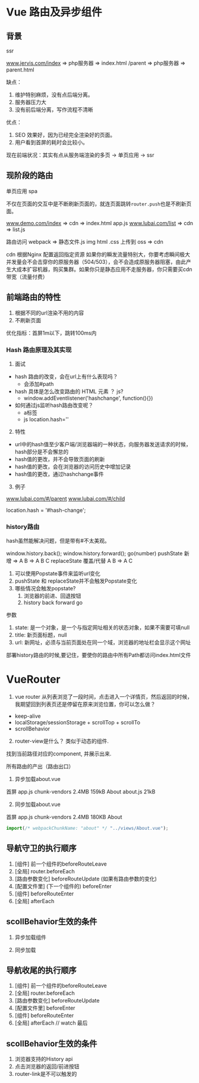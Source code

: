 # Vue 路由及异步组件

## 背景

ssr

www.jervis.com/index => php服务器 => index.html
              /parent => php服务器 => parent.html

缺点：
1. 维护特别麻烦，没有点后端分离。
2. 服务器压力大
3. 没有前后端分离，写作流程不清晰

优点：

1. SEO 效果好，因为已经完全渲染好的页面。
2. 用户看到首屏的耗时会比较小。


现在前端状况：其实有点从服务端渲染的多页 -> 单页应用 -> ssr


## 现阶段的路由

单页应用 spa

不仅在页面的交互中是不断刷新页面的，就连页面跳转`router.push`也是不刷新页面。

www.demo.com/index => cdn => index.html app.js
www.lubai.com/list => cdn => list.js

路由访问
webpack => 静态文件.js img html .css 上传到 oss => cdn

cdn 根据Nginx 配置返回指定资源
如果你的瞬发流量特别大，你要考虑瞬间极大并发量会不会击穿你的原服务器（504/503），会不会造成原服务器阻塞，由此产生大成本扩容机器，购买集群。如果你只是静态应用不走服务器，你只需要买cdn带宽（流量付费）

## 前端路由的特性

1. 根据不同的url渲染不用的内容
2. 不刷新页面

优化指标：首屏1m以下，跳转100ms内

### Hash 路由原理及其实现

1. 面试

* hash 路由的改变，会在url上有什么表现吗？
    * 会添加#path
* hash 具体是怎么改变路由的 HTML 元素 ？ js?
    * window.addEventlistener('hashchange', function(){})
* 如何通过js监听hash路由改变呢？
  * a标签
  * js location.hash=''

2. 特性
* url中的hash值至少客户端/浏览器端的一种状态，向服务器发送请求的时候，hash部分是不会懈怠的
* hash值的更改，并不会导致页面的刷新
* hash值的更改，会在浏览器的访问历史中增加记录
* hash值的更改，通过hashchange事件

3. 例子

www.lubai.com/#/parent
www.lubai.com/#/child


<a href="#"></a>

location.hash = '#hash-change';

### history路由

hash虽然能解决问题，但是带有#不太美观。

window.history.back();
window.history.forward();
go(number)
pushState 新增 => A B => A B C
replaceState 覆盖/代替 A B => A C

1. 可以使用Popstate事件来监听url变化
2. pushState 和 replaceState并不会触发Popstate变化
3. 哪些情况会触发popstate?
    1. 浏览器的前进、回退按钮
    2. history back forward go

参数

1. state: 是一个对象，是一个与指定网址相关的状态对象，如果不需要可填null
2. title: 新页面标题，null
3. url: 新网址，必须与当前页面处在同一个域，浏览器的地址栏会显示这个网址

部署history路由的时候,要记住，要使你的路由中所有Path都访问index.html文件


# VueRouter

1. vue router 从列表浏览了一段时间，点击进入一个详情页，然后返回的时候，我期望回到列表页还是停留在原来浏览位置，你可以怎么做？

* keep-alive
* localStorage/sessionStorage + scrollTop + scrollTo
* scrollBehavior

2. router-view是什么？
类似于动态的组件.

找到当前路径对应的component, 并展示出来.

所有路由的产出（路由出口）


1. 异步加载about.vue

首屏 app.js chunk-vendors 2.4MB 159kB
About about.js 21kB

2. 同步加载about.vue

首屏 app.js chunk-vendors 2.4MB 180KB
About  
```js
import(/* webpackChunkName: "about" */ "../views/About.vue");
```

## 导航守卫的执行顺序

1. [组件] 前一个组件的beforeRouteLeave
2. [全局] router.beforeEach
3. [路由参数变化] beforeRouteUpdate (如果有路由参数的变化)
4. [配置文件里] (下一个组件的) beforeEnter
5. [组件] beforeRouteEnter
6. [全局] afterEach


## scollBehavior生效的条件

1. 异步加载组件

2. 同步加载


## 导航收尾的执行顺序

1. [组件] 前一个组件的beforeRouteLeave
2. [全局] router.beforeEach
3. [路由参数变化] beforeRouteUpdate
4. [配置文件里] beforeEnter
5. [组件] beforeRouteEnter
6. [全局] afterEach
// watch 最后

## scollBehavior生效的条件

1. 浏览器支持的History api
2. 点击浏览器的返回/前进按钮
3. router-link是不可以触发的

